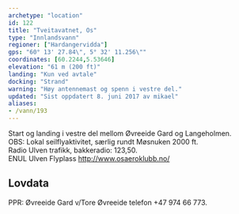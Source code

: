 ```yaml
---
archetype: "location"
id: 122
title: "Tveitavatnet, Os"
type: "Innlandsvann"
regioner: ["Hardangervidda"]
gps: "60° 13' 27.84\", 5° 32' 11.256\""
coordinates: [60.2244,5.53646]
elevation: "61 m (200 ft)"
landing: "Kun ved avtale"
docking: "Strand"
warning: "Høy antennemast og spenn i vestre del."
updated: "Sist oppdatert 8. juni 2017 av mikael"
aliases:
- /vann/193
---
```


Start og landing i vestre del mellom Øvreeide Gard og Langeholmen. \
OBS:  Lokal seilflyaktivitet, særlig rundt Møsnuken 2000 ft.\
Radio Ulven trafikk, bakkeradio: 123,50.\
ENUL Ulven Flyplass http://www.osaeroklubb.no/

## Lovdata

PPR: Øvreeide Gard v/Tore Øvreeide telefon +47 974 66 773.
